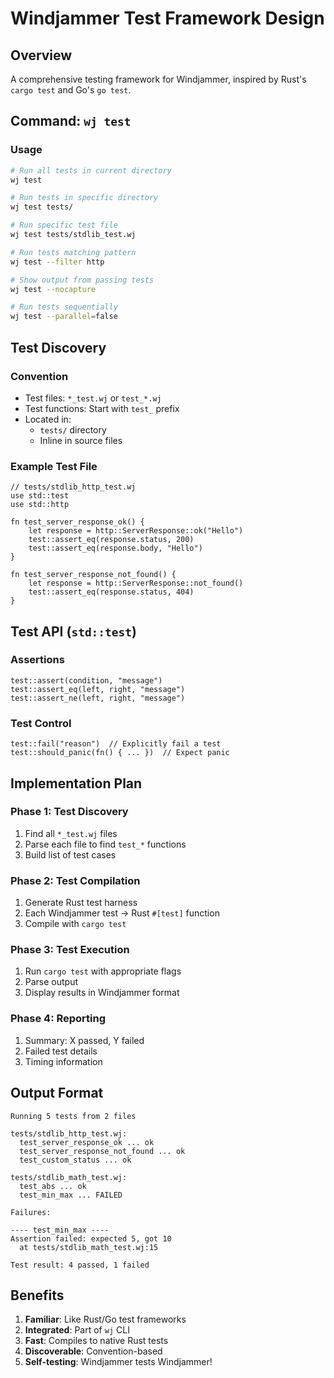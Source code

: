 # Windjammer Test Framework Design

## Overview
A comprehensive testing framework for Windjammer, inspired by Rust's `cargo test` and Go's `go test`.

## Command: `wj test`

### Usage
```bash
# Run all tests in current directory
wj test

# Run tests in specific directory
wj test tests/

# Run specific test file
wj test tests/stdlib_test.wj

# Run tests matching pattern
wj test --filter http

# Show output from passing tests
wj test --nocapture

# Run tests sequentially
wj test --parallel=false
```

## Test Discovery

### Convention
- Test files: `*_test.wj` or `test_*.wj`
- Test functions: Start with `test_` prefix
- Located in:
  - `tests/` directory
  - Inline in source files

### Example Test File
```windjammer
// tests/stdlib_http_test.wj
use std::test
use std::http

fn test_server_response_ok() {
    let response = http::ServerResponse::ok("Hello")
    test::assert_eq(response.status, 200)
    test::assert_eq(response.body, "Hello")
}

fn test_server_response_not_found() {
    let response = http::ServerResponse::not_found()
    test::assert_eq(response.status, 404)
}
```

## Test API (`std::test`)

### Assertions
```windjammer
test::assert(condition, "message")
test::assert_eq(left, right, "message")
test::assert_ne(left, right, "message")
```

### Test Control
```windjammer
test::fail("reason")  // Explicitly fail a test
test::should_panic(fn() { ... })  // Expect panic
```

## Implementation Plan

### Phase 1: Test Discovery
1. Find all `*_test.wj` files
2. Parse each file to find `test_*` functions
3. Build list of test cases

### Phase 2: Test Compilation
1. Generate Rust test harness
2. Each Windjammer test → Rust `#[test]` function
3. Compile with `cargo test`

### Phase 3: Test Execution
1. Run `cargo test` with appropriate flags
2. Parse output
3. Display results in Windjammer format

### Phase 4: Reporting
1. Summary: X passed, Y failed
2. Failed test details
3. Timing information

## Output Format

```
Running 5 tests from 2 files

tests/stdlib_http_test.wj:
  test_server_response_ok ... ok
  test_server_response_not_found ... ok
  test_custom_status ... ok

tests/stdlib_math_test.wj:
  test_abs ... ok
  test_min_max ... FAILED

Failures:

---- test_min_max ----
Assertion failed: expected 5, got 10
  at tests/stdlib_math_test.wj:15

Test result: 4 passed, 1 failed
```

## Benefits
1. **Familiar**: Like Rust/Go test frameworks
2. **Integrated**: Part of `wj` CLI
3. **Fast**: Compiles to native Rust tests
4. **Discoverable**: Convention-based
5. **Self-testing**: Windjammer tests Windjammer!

